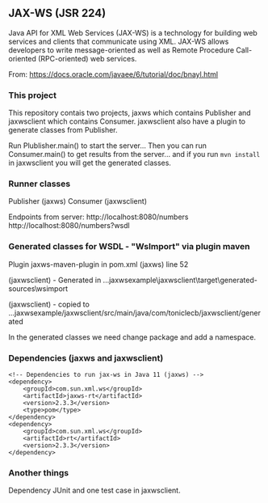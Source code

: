 ## JAX-WS (JSR 224)

Java API for XML Web Services (JAX-WS) is a technology for building web services and clients that communicate using XML.
JAX-WS allows developers to write message-oriented as well as Remote Procedure Call-oriented (RPC-oriented) web services.

From: https://docs.oracle.com/javaee/6/tutorial/doc/bnayl.html

### This project
This repository contais two projects, jaxws which contains Publisher and jaxwsclient which contains Consumer.
jaxwsclient also have a plugin to generate classes from Publisher.

Run Plublisher.main() to start the server...
Then you can run Consumer.main() to get results from the server...
and if you run `mvn install` in jaxwsclient you will get the generated classes.

### Runner classes

Publisher (jaxws)
Consumer (jaxwsclient)

Endpoints from server:
http://localhost:8080/numbers
http://localhost:8080/numbers?wsdl

### Generated classes for WSDL - "WsImport" via plugin maven
Plugin jaxws-maven-plugin in pom.xml (jaxws) line 52

(jaxwsclient) - Generated in ...jaxwsexample\jaxwsclient\target\generated-sources\wsimport

(jaxwsclient) - copied to ...jaxwsexample/jaxwsclient/src/main/java/com/toniclecb/jaxwsclient/generated

In the generated classes we need change package and add a namespace.

### Dependencies (jaxws and jaxwsclient)


```
<!-- Dependencies to run jax-ws in Java 11 (jaxws) -->
<dependency>
    <groupId>com.sun.xml.ws</groupId>
    <artifactId>jaxws-rt</artifactId>
    <version>2.3.3</version>
    <type>pom</type>
</dependency>
<dependency>
    <groupId>com.sun.xml.ws</groupId>
    <artifactId>rt</artifactId>
    <version>2.3.3</version>
</dependency>
```

### Another things

Dependency JUnit and one test case in jaxwsclient.
